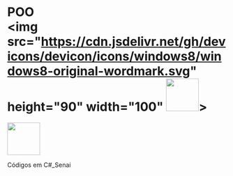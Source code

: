 # POO <div><img src="https://cdn.jsdelivr.net/gh/devicons/devicon/icons/windows8/windows8-original-wordmark.svg" height="90" width="100" <img src="https://cdn.jsdelivr.net/gh/devicons/devicon/icons/linux/linux-original.svg" height="75" width="75"/>>
<div><img src="https://cdn.jsdelivr.net/gh/devicons/devicon/icons/csharp/csharp-plain.svg" height="75" width="75"/>
                                
Códigos em C#_Senai
